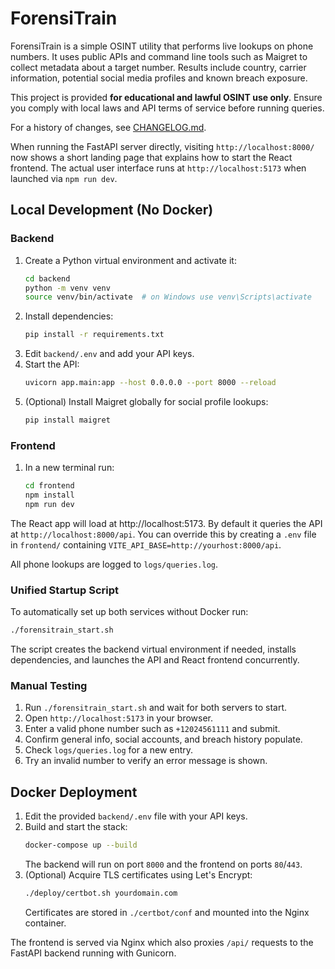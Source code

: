 # ForensiTrain

ForensiTrain is a simple OSINT utility that performs live lookups on phone
numbers. It uses public APIs and command line tools such as Maigret to collect
metadata about a target number. Results include country, carrier information,
potential social media profiles and known breach exposure.

This project is provided **for educational and lawful OSINT use only**. Ensure
you comply with local laws and API terms of service before running queries.

For a history of changes, see [CHANGELOG.md](CHANGELOG.md).

When running the FastAPI server directly, visiting `http://localhost:8000/` now
shows a short landing page that explains how to start the React frontend. The
actual user interface runs at `http://localhost:5173` when launched via
`npm run dev`.

## Local Development (No Docker)

### Backend

1. Create a Python virtual environment and activate it:
   ```bash
   cd backend
   python -m venv venv
   source venv/bin/activate  # on Windows use venv\Scripts\activate
   ```
2. Install dependencies:
   ```bash
   pip install -r requirements.txt
   ```
3. Edit `backend/.env` and add your API keys.
4. Start the API:
   ```bash
   uvicorn app.main:app --host 0.0.0.0 --port 8000 --reload
   ```
5. (Optional) Install Maigret globally for social profile lookups:
   ```bash
   pip install maigret
   ```

### Frontend

1. In a new terminal run:
   ```bash
   cd frontend
   npm install
   npm run dev
   ```

The React app will load at http://localhost:5173. By default it queries the API
at `http://localhost:8000/api`. You can override this by creating a `.env`
file in `frontend/` containing `VITE_API_BASE=http://yourhost:8000/api`.

All phone lookups are logged to `logs/queries.log`.

### Unified Startup Script

To automatically set up both services without Docker run:

```bash
./forensitrain_start.sh
```

The script creates the backend virtual environment if needed, installs
dependencies, and launches the API and React frontend concurrently.

### Manual Testing

1. Run `./forensitrain_start.sh` and wait for both servers to start.
2. Open `http://localhost:5173` in your browser.
3. Enter a valid phone number such as `+12024561111` and submit.
4. Confirm general info, social accounts, and breach history populate.
5. Check `logs/queries.log` for a new entry.
6. Try an invalid number to verify an error message is shown.

## Docker Deployment

1. Edit the provided `backend/.env` file with your API keys.
2. Build and start the stack:
   ```bash
   docker-compose up --build
   ```
   The backend will run on port `8000` and the frontend on ports `80`/`443`.
3. (Optional) Acquire TLS certificates using Let's Encrypt:
   ```bash
   ./deploy/certbot.sh yourdomain.com
   ```
   Certificates are stored in `./certbot/conf` and mounted into the Nginx container.

The frontend is served via Nginx which also proxies `/api/` requests to the FastAPI backend running with Gunicorn.


